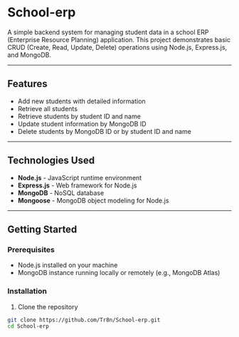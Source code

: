 # School-erp

A simple backend system for managing student data in a school ERP (Enterprise Resource Planning) application. This project demonstrates basic CRUD (Create, Read, Update, Delete) operations using Node.js, Express.js, and MongoDB.

---

## Features

- Add new students with detailed information
- Retrieve all students
- Retrieve students by student ID and name
- Update student information by MongoDB ID
- Delete students by MongoDB ID or by student ID and name

---

## Technologies Used

- **Node.js** - JavaScript runtime environment
- **Express.js** - Web framework for Node.js
- **MongoDB** - NoSQL database
- **Mongoose** - MongoDB object modeling for Node.js

---

## Getting Started

### Prerequisites

- Node.js installed on your machine
- MongoDB instance running locally or remotely (e.g., MongoDB Atlas)

### Installation

1. Clone the repository

```bash
git clone https://github.com/Tr8n/School-erp.git
cd School-erp
